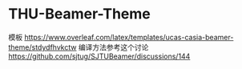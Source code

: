 # THU-Beamer-Theme

模板 https://www.overleaf.com/latex/templates/ucas-casia-beamer-theme/stdydfhvkctw 
编译方法参考这个讨论 https://github.com/sjtug/SJTUBeamer/discussions/144